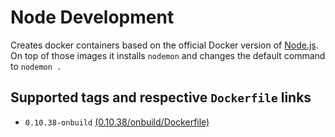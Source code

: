 # Node Development
Creates docker containers based on the official Docker version of [Node.js](https://registry.hub.docker.com/_/node). On top of those images it installs `nodemon` and changes the default command to `nodemon .`

## Supported tags and respective `Dockerfile` links
- `0.10.38-onbuild` [(0.10.38/onbuild/Dockerfile)](https://github.com/School-Improvement-Network/node-development/blob/master/0.10/onbuild/Dockerfile)
